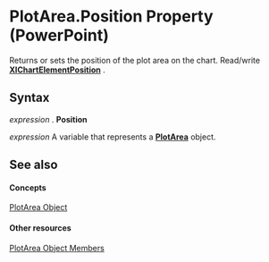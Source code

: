 
# PlotArea.Position Property (PowerPoint)

Returns or sets the position of the plot area on the chart. Read/write  **[XlChartElementPosition](9d383293-0cf7-d3ec-28c9-97b100546fec.md)** .


## Syntax

 _expression_ . **Position**

 _expression_ A variable that represents a **[PlotArea](c1b991b8-8be2-5342-8b5c-814a2e99fec2.md)** object.


## See also


#### Concepts


[PlotArea Object](c1b991b8-8be2-5342-8b5c-814a2e99fec2.md)
#### Other resources


[PlotArea Object Members](6ed368dc-2ad2-57fe-d720-9aa7a4aa0d11.md)
